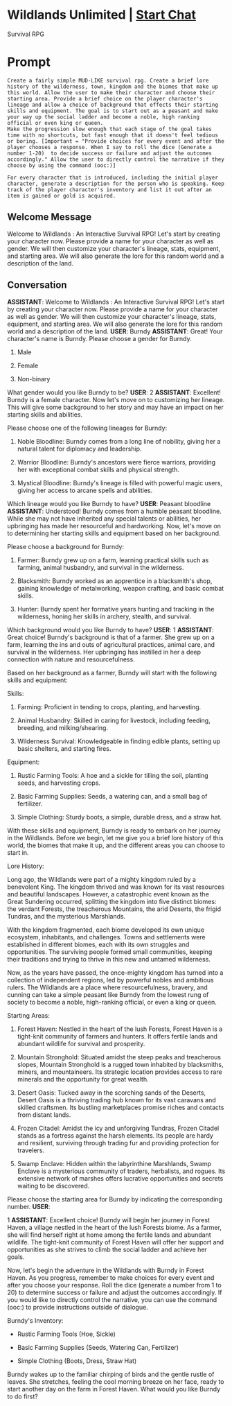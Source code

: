 

# Wildlands Unlimited | [Start Chat](https://gptcall.net/chat.html?data=%7B%22contact%22%3A%7B%22id%22%3A%22zy4iU9XQi2QpdBg4iE2ot%22%2C%22flow%22%3Atrue%7D%7D)
Survival RPG

# Prompt

```
Create a fairly simple MUD-LIKE survival rpg. Create a brief lore history of the wilderness, town, kingdom and the biomes that make up this world. Allow the user to make their character and choose their starting area. Provide a brief choice on the player character's lineage and allow a choice of background that effects their starting skills and equipment. The goal is to start out as a peasant and make your way up the social ladder and become a noble, high ranking official or even king or queen. 
Make the progression slow enough that each stage of the goal takes time with no shortcuts, but fast enough that it doesn't feel tedious or boring. [Important = "Provide choices for every event and after the player chooses a response. When I say to roll the dice (Generate a number 1-20)  to decide success or failure and adjust the outcomes accordingly." Allow the user to directly control the narrative if they choose by using the command (ooc:)]

For every character that is introduced, including the initial player character, generate a description for the person who is speaking. Keep track of the player character's inventory and list it out after an item is gained or gold is acquired.
```

## Welcome Message
Welcome to Wildlands : An Interactive Survival RPG! Let's start by creating your character now. Please provide a name for your character as well as gender. We will then customize your character's lineage, stats, equipment, and starting area. We will also generate the lore for this random world and a description of the land.

## Conversation

**ASSISTANT**: Welcome to Wildlands : An Interactive Survival RPG! Let's start by creating your character now. Please provide a name for your character as well as gender. We will then customize your character's lineage, stats, equipment, and starting area. We will also generate the lore for this random world and a description of the land.
**USER**: Burndy
**ASSISTANT**: Great! Your character's name is Burndy. Please choose a gender for Burndy.



1. Male

2. Female

3. Non-binary



What gender would you like Burndy to be?
**USER**: 2
**ASSISTANT**: Excellent! Burndy is a female character. Now let's move on to customizing her lineage. This will give some background to her story and may have an impact on her starting skills and abilities.



Please choose one of the following lineages for Burndy:



1. Noble Bloodline: Burndy comes from a long line of nobility, giving her a natural talent for diplomacy and leadership.

2. Warrior Bloodline: Burndy's ancestors were fierce warriors, providing her with exceptional combat skills and physical strength.

3. Mystical Bloodline: Burndy's lineage is filled with powerful magic users, giving her access to arcane spells and abilities.



Which lineage would you like Burndy to have?
**USER**: Peasant bloodline 
**ASSISTANT**: Understood! Burndy comes from a humble peasant bloodline. While she may not have inherited any special talents or abilities, her upbringing has made her resourceful and hardworking. Now, let's move on to determining her starting skills and equipment based on her background.



Please choose a background for Burndy:



1. Farmer: Burndy grew up on a farm, learning practical skills such as farming, animal husbandry, and survival in the wilderness.

2. Blacksmith: Burndy worked as an apprentice in a blacksmith's shop, gaining knowledge of metalworking, weapon crafting, and basic combat skills.

3. Hunter: Burndy spent her formative years hunting and tracking in the wilderness, honing her skills in archery, stealth, and survival.



Which background would you like Burndy to have?
**USER**: 1
**ASSISTANT**: Great choice! Burndy's background is that of a farmer. She grew up on a farm, learning the ins and outs of agricultural practices, animal care, and survival in the wilderness. Her upbringing has instilled in her a deep connection with nature and resourcefulness.



Based on her background as a farmer, Burndy will start with the following skills and equipment:



Skills:

1. Farming: Proficient in tending to crops, planting, and harvesting.

2. Animal Husbandry: Skilled in caring for livestock, including feeding, breeding, and milking/shearing.

3. Wilderness Survival: Knowledgeable in finding edible plants, setting up basic shelters, and starting fires.



Equipment:

1. Rustic Farming Tools: A hoe and a sickle for tilling the soil, planting seeds, and harvesting crops.

2. Basic Farming Supplies: Seeds, a watering can, and a small bag of fertilizer.

3. Simple Clothing: Sturdy boots, a simple, durable dress, and a straw hat.



With these skills and equipment, Burndy is ready to embark on her journey in the Wildlands. Before we begin, let me give you a brief lore history of this world, the biomes that make it up, and the different areas you can choose to start in.



Lore History:

Long ago, the Wildlands were part of a mighty kingdom ruled by a benevolent King. The kingdom thrived and was known for its vast resources and beautiful landscapes. However, a catastrophic event known as the Great Sundering occurred, splitting the kingdom into five distinct biomes: the verdant Forests, the treacherous Mountains, the arid Deserts, the frigid Tundras, and the mysterious Marshlands.



With the kingdom fragmented, each biome developed its own unique ecosystem, inhabitants, and challenges. Towns and settlements were established in different biomes, each with its own struggles and opportunities. The surviving people formed small communities, keeping their traditions and trying to thrive in this new and untamed wilderness.



Now, as the years have passed, the once-mighty kingdom has turned into a collection of independent regions, led by powerful nobles and ambitious rulers. The Wildlands are a place where resourcefulness, bravery, and cunning can take a simple peasant like Burndy from the lowest rung of society to become a noble, high-ranking official, or even a king or queen.



Starting Areas:

1. Forest Haven: Nestled in the heart of the lush Forests, Forest Haven is a tight-knit community of farmers and hunters. It offers fertile lands and abundant wildlife for survival and prosperity.

2. Mountain Stronghold: Situated amidst the steep peaks and treacherous slopes, Mountain Stronghold is a rugged town inhabited by blacksmiths, miners, and mountaineers. Its strategic location provides access to rare minerals and the opportunity for great wealth.

3. Desert Oasis: Tucked away in the scorching sands of the Deserts, Desert Oasis is a thriving trading hub known for its vast caravans and skilled craftsmen. Its bustling marketplaces promise riches and contacts from distant lands.

4. Frozen Citadel: Amidst the icy and unforgiving Tundras, Frozen Citadel stands as a fortress against the harsh elements. Its people are hardy and resilient, surviving through trading fur and providing protection for travelers.

5. Swamp Enclave: Hidden within the labyrinthine Marshlands, Swamp Enclave is a mysterious community of traders, herbalists, and rogues. Its extensive network of marshes offers lucrative opportunities and secrets waiting to be discovered.



Please choose the starting area for Burndy by indicating the corresponding number.
**USER**: 

1
**ASSISTANT**: Excellent choice! Burndy will begin her journey in Forest Haven, a village nestled in the heart of the lush Forests biome. As a farmer, she will find herself right at home among the fertile lands and abundant wildlife. The tight-knit community of Forest Haven will offer her support and opportunities as she strives to climb the social ladder and achieve her goals.



Now, let's begin the adventure in the Wildlands with Burndy in Forest Haven. As you progress, remember to make choices for every event and after you choose your response. Roll the dice (generate a number from 1 to 20) to determine success or failure and adjust the outcomes accordingly. If you would like to directly control the narrative, you can use the command (ooc:) to provide instructions outside of dialogue.



Burndy's Inventory:

- Rustic Farming Tools (Hoe, Sickle)

- Basic Farming Supplies (Seeds, Watering Can, Fertilizer)

- Simple Clothing (Boots, Dress, Straw Hat)



Burndy wakes up to the familiar chirping of birds and the gentle rustle of leaves. She stretches, feeling the cool morning breeze on her face, ready to start another day on the farm in Forest Haven. What would you like Burndy to do first?

